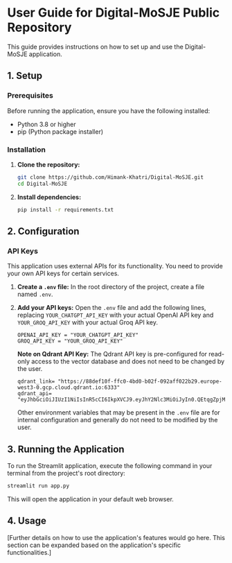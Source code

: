 # User Guide for Digital-MoSJE Public Repository

This guide provides instructions on how to set up and use the Digital-MoSJE application.

## 1. Setup

### Prerequisites

Before running the application, ensure you have the following installed:

*   Python 3.8 or higher
*   pip (Python package installer)

### Installation

1.  **Clone the repository:**

    ```bash
    git clone https://github.com/Himank-Khatri/Digital-MoSJE.git
    cd Digital-MoSJE
    ```

2.  **Install dependencies:**

    ```bash
    pip install -r requirements.txt
    ```

## 2. Configuration

### API Keys

This application uses external APIs for its functionality. You need to provide your own API keys for certain services.

1.  **Create a `.env` file:**
    In the root directory of the project, create a file named `.env`.

2.  **Add your API keys:**
    Open the `.env` file and add the following lines, replacing `YOUR_CHATGPT_API_KEY` with your actual OpenAI API key and `YOUR_GROQ_API_KEY` with your actual Groq API key.

    ```
    OPENAI_API_KEY = "YOUR_CHATGPT_API_KEY"
    GROQ_API_KEY = "YOUR_GROQ_API_KEY"
    ```

    **Note on Qdrant API Key:**
    The Qdrant API key is pre-configured for read-only access to the vector database and does not need to be changed by the user.

    ```
    qdrant_link= "https://88def10f-ffc0-4bd0-b02f-092aff022b29.europe-west3-0.gcp.cloud.qdrant.io:6333"
    qdrant_api= "eyJhbGciOiJIUzI1NiIsInR5cCI6IkpXVCJ9.eyJhY2Nlc3MiOiJyIn0.QEtqgZpjM1jDZ0ApzZQyj2HRtpaUqgzR5CBEnaC79l8"
    ```

    Other environment variables that may be present in the `.env` file are for internal configuration and generally do not need to be modified by the user.

## 3. Running the Application

To run the Streamlit application, execute the following command in your terminal from the project's root directory:

```bash
streamlit run app.py
```

This will open the application in your default web browser.

## 4. Usage

[Further details on how to use the application's features would go here. This section can be expanded based on the application's specific functionalities.]
